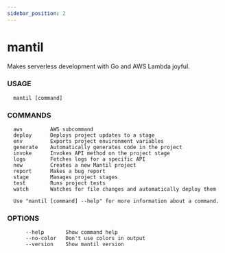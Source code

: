 ```yaml
---
sidebar_position: 2
---
```


# mantil

Makes serverless development with Go and AWS Lambda joyful.

### USAGE
```
  mantil [command]
```
### COMMANDS
```
  aws         AWS subcommand
  deploy      Deploys project updates to a stage
  env         Exports project environment variables
  generate    Automatically generates code in the project
  invoke      Invokes API method on the project stage
  logs        Fetches logs for a specific API
  new         Creates a new Mantil project
  report      Makes a bug report
  stage       Manages project stages
  test        Runs project tests
  watch       Watches for file changes and automatically deploy them

  Use "mantil [command] --help" for more information about a command.
```
### OPTIONS
```
      --help       Show command help
      --no-color   Don't use colors in output
      --version    Show mantil version
```

